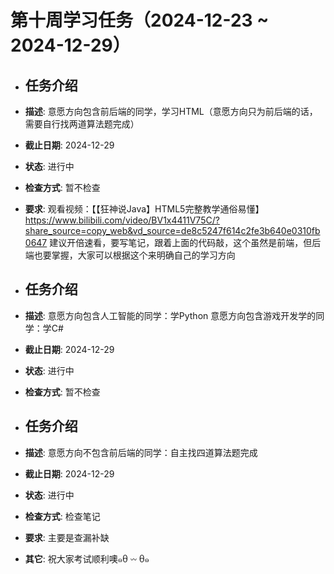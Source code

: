 # 第十周学习任务（2024-12-23 ~ 2024-12-29）

- ## 任务介绍
- **描述**: 意愿方向包含前后端的同学，学习HTML（意愿方向只为前后端的话，需要自行找两道算法题完成）
- **截止日期**: 2024-12-29
- **状态**: 进行中
- **检查方式**: 暂不检查
- **要求**: 观看视频：【【狂神说Java】HTML5完整教学通俗易懂】 https://www.bilibili.com/video/BV1x4411V75C/?share_source=copy_web&vd_source=de8c5247f614c2fe3b640e0310fb0647   建议开倍速看，要写笔记，跟着上面的代码敲，这个虽然是前端，但后端也要掌握，大家可以根据这个来明确自己的学习方向

- ## 任务介绍
- **描述**: 意愿方向包含人工智能的同学：学Python 
  ​		     意愿方向包含游戏开发学的同学：学C#
- **截止日期**: 2024-12-29
- **状态**: 进行中
- **检查方式**: 暂不检查

- ## 任务介绍
- **描述**: 意愿方向不包含前后端的同学：自主找四道算法题完成
- **截止日期**: 2024-12-29
- **状态**: 进行中
- **检查方式**: 检查笔记
- **要求**: 主要是查漏补缺


- **其它**: 祝大家考试顺利噢๑ᦲ 𖥦 ᦲ๑  

